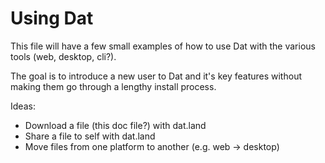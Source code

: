 # Using Dat

This file will have a few small examples of how to use Dat with the various tools (web, desktop, cli?).

The goal is to introduce a new user to Dat and it's key features without making them go through a lengthy install process.

Ideas:

* Download a file (this doc file?) with dat.land
* Share a file to self with dat.land
* Move files from one platform to another (e.g. web -> desktop)


